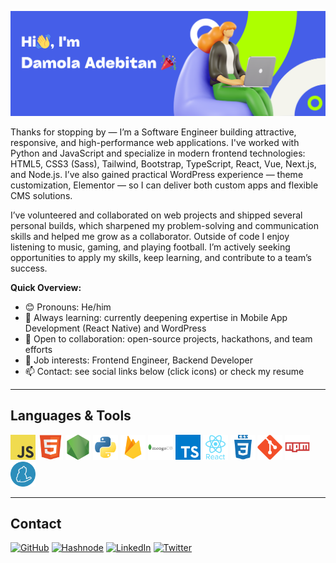 ![Header](./Header.png)

Thanks for stopping by — I’m a Software Engineer building attractive, responsive, and high-performance web applications. I've worked with Python and JavaScript and specialize in modern frontend technologies: HTML5, CSS3 (Sass), Tailwind, Bootstrap, TypeScript, React, Vue, Next.js, and Node.js. I’ve also gained practical WordPress experience — theme customization, Elementor — so I can deliver both custom apps and flexible CMS solutions.

I’ve volunteered and collaborated on web projects and shipped several personal builds, which sharpened my problem-solving and communication skills and helped me grow as a collaborator. Outside of code I enjoy listening to music, gaming, and playing football. I’m actively seeking opportunities to apply my skills, keep learning, and contribute to a team’s success.

**Quick Overview:**  
- 😊 Pronouns: He/him  
- 🌱 Always learning: currently deepening expertise in Mobile App Development (React Native) and WordPress  
- 🤝 Open to collaboration: open-source projects, hackathons, and team efforts  
- 💼 Job interests: Frontend Engineer, Backend Developer  
- 📫 Contact: see social links below (click icons) or check my resume

---

## Languages & Tools

<code><img height="40" src="https://raw.githubusercontent.com/github/explore/main/topics/javascript/javascript.png" alt="JavaScript"></code>
<code><img height="40" src="https://raw.githubusercontent.com/devicons/devicon/master/icons/html5/html5-original.svg" alt="HTML5"></code>
<code><img height="40" src="https://raw.githubusercontent.com/github/explore/main/topics/nodejs/nodejs.png" alt="Node.js"></code>
<code><img height="40" src="https://raw.githubusercontent.com/github/explore/main/topics/python/python.png" alt="Python"></code>
<code><img height="40" src="https://raw.githubusercontent.com/github/explore/main/topics/firebase/firebase.png" alt="Firebase"></code>
<code><img height="40" src="https://raw.githubusercontent.com/github/explore/main/topics/mongodb/mongodb.png" alt="MongoDB"></code>
<code><img height="40" src="https://raw.githubusercontent.com/github/explore/main/topics/typescript/typescript.png" alt="TypeScript"></code>
<code><img height="40" src="https://raw.githubusercontent.com/devicons/devicon/master/icons/react/react-original-wordmark.svg" alt="React"></code>
<code><img height="40" src="https://raw.githubusercontent.com/devicons/devicon/master/icons/css3/css3-plain-wordmark.svg" alt="CSS3"></code>
<code><img height="40" src="https://raw.githubusercontent.com/devicons/devicon/master/icons/git/git-original.svg" alt="Git"></code>
<code><img height="40" src="https://raw.githubusercontent.com/devicons/devicon/master/icons/npm/npm-original-wordmark.svg" alt="npm"></code>
<code><img height="40" src="https://raw.githubusercontent.com/devicons/devicon/master/icons/yarn/yarn-original.svg" alt="yarn"></code>

---

## Contact

[<img src="https://cdn.jsdelivr.net/npm/simple-icons@v3/icons/github.svg" alt="GitHub" height="36">](https://github.com/adedamola99)
[<img src="https://cdn.jsdelivr.net/npm/simple-icons@v3/icons/hashnode.svg" alt="Hashnode" height="36">](https://hashnode.com/@Damia)
[<img src="https://cdn.jsdelivr.net/npm/simple-icons@v3/icons/linkedin.svg" alt="LinkedIn" height="36">](https://www.linkedin.com/in/adebitan-damola-0703a718b)
[<img src="https://cdn.jsdelivr.net/npm/simple-icons@v3/icons/twitter.svg" alt="Twitter" height="36">](https://twitter.com/itz_damia)
